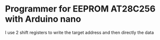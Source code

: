 # Programmer for EEPROM AT28C256 with Arduino nano

I use 2 shift registers to write the target address and then directly the data
